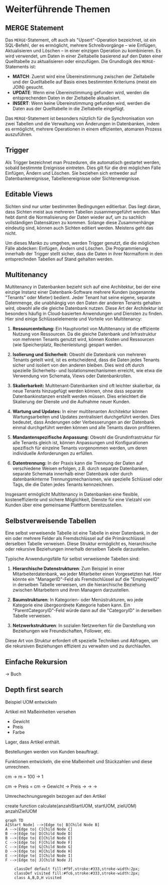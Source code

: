 # Weiterführende Themen

## MERGE Statement

Das `MERGE`-Statement, oft auch als "Upsert"-Operation bezeichnet, ist ein SQL-Befehl, der es ermöglicht, mehrere
Schreibvorgänge – wie Einfügen, Aktualisieren und Löschen – in einer einzigen Operation zu kombinieren. Es wird
verwendet, um Daten in einer Zieltabelle basierend auf den Daten einer Quelltabelle zu aktualisieren oder einzufügen.
Die Grundlogik des `MERGE`-Statements ist:

- **MATCH**: Zuerst wird eine Übereinstimmung zwischen der Zieltabelle und der Quelltabelle auf Basis eines bestimmten
  Kriteriums (meist ein JOIN) gesucht.
- **UPDATE**: Wenn eine Übereinstimmung gefunden wird, werden die entsprechenden Daten in der Zieltabelle aktualisiert.
- **INSERT**: Wenn keine Übereinstimmung gefunden wird, werden die Daten aus der Quelltabelle in die Zieltabelle
  eingefügt.

Das `MERGE`-Statement ist besonders nützlich für die Synchronisation von zwei Tabellen und die Verwaltung von Änderungen
in Datenbanken, indem es ermöglicht, mehrere Operationen in einem effizienten, atomaren Prozess auszuführen.

## Trigger

Als Trigger bezeichnet man Prozeduren, die automatisch gestartet werden, sobald bestimmte Ereignisse eintreten. Dies
gilt für die drei möglichen Fälle Einfügen, Ändern und Löschen. Sie beziehen sich entweder auf Datenbankereignisse,
Tabellenereignisse oder Sichtenereignisse.

## Editable Views

Sichten sind nur unter bestimmten Bedingungen editierbar. Das liegt daran, dass Sichten meist aus mehreren Tabellen
zusammengeführt werden. Man hebt damit die Normalisierung der Daten wieder auf, um zu sachlich vollständigen Datensätzen
zu kommen. Solange diese Zusammenhänge eindeutig sind, können auch Sichten editiert werden. Meistens geht das nicht.

Um dieses Manko zu umgehen, werden Trigger genutzt, die die möglichen Fälle abdecken: Einfügen, Ändern und Löschen.
Die Programmierung innerhalb der Trigger stellt sicher, dass die Daten in ihrer Normalform in den entsprechnden Tabellen
auf Stand gehalten werden.

## Multitenancy

Multitenancy in Datenbanken bezieht sich auf eine Architektur, bei der eine einzige Instanz einer Datenbank-Software
mehrere Kunden (sogenannte "Tenants" oder Mieter) bedient. Jeder Tenant hat seine eigene, separate Datenmenge, die
unabhängig von den Daten der anderen Tenants gehalten wird, obwohl alle die gleiche Datenbank nutzen. Diese Art der
Architektur ist besonders häufig in Cloud-basierten Anwendungen und Diensten zu finden. Hier sind einige
Schlüsselelemente und Vorteile von Multitenancy:

1. **Ressourcenteilung:** Ein Hauptvorteil von Multitenancy ist die effiziente Nutzung von Ressourcen. Da die gleiche
   Datenbank und Infrastruktur von mehreren Tenants genutzt wird, können Kosten und Ressourcen (wie Speicherplatz,
   Rechenleistung) gespart werden.

2. **Isolierung und Sicherheit:** Obwohl die Datenbank von mehreren Tenants geteilt wird, ist es entscheidend, dass die
   Daten jedes Tenants sicher und isoliert von den anderen bleiben. Dies wird oft durch spezielle Sicherheits- und
   Isolationsmechanismen erreicht, wie etwa die Verwendung von Schemata, Views oder Datenbankrollen.

3. **Skalierbarkeit:** Multitenant-Datenbanken sind oft leichter skalierbar, da neue Tenants hinzugefügt werden können,
   ohne dass separate Datenbankinstanzen erstellt werden müssen. Dies erleichtert die Skalierung der Dienste und die
   Aufnahme neuer Kunden.

4. **Wartung und Updates:** In einer multitenanten Architektur können Wartungsarbeiten und Updates zentralisiert
   durchgeführt werden. Dies bedeutet, dass Änderungen oder Verbesserungen an der Datenbank einmal durchgeführt werden
   können und alle Tenants davon profitieren.

5. **Mandantenspezifische Anpassung:** Obwohl die Grundinfrastruktur für alle Tenants gleich ist, können Anpassungen und
   Konfigurationen spezifisch für einzelne Tenants vorgenommen werden, um deren individuelle Anforderungen zu erfüllen.

6. **Datentrennung:** In der Praxis kann die Trennung der Daten auf verschiedene Weisen erfolgen, z.B. durch separate
   Datenbanken, separate Schemata innerhalb einer Datenbank oder durch datenbankinterne Trennungsmechanismen, wie
   spezielle Schlüssel oder Tags, die die Daten jedes Tenants kennzeichnen.

Insgesamt ermöglicht Multitenancy in Datenbanken eine flexible, kosteneffiziente und sichere Möglichkeit, Dienste für
eine Vielzahl von Kunden über eine gemeinsame Plattform bereitzustellen.

## Selbstverweisende Tabellen

Eine selbst verweisende Tabelle ist eine Tabelle in einer Datenbank, in der ein oder mehrere Felder als Fremdschlüssel
auf die Primärschlüssel derselben Tabelle verweisen. Diese Struktur ermöglicht es, hierarchische oder rekursive
Beziehungen innerhalb derselben Tabelle darzustellen.

Typische Anwendungsfälle für selbst verweisende Tabellen sind:

1. **Hierarchische Datenstrukturen**: Zum Beispiel in einer Mitarbeiterdatenbank, wo jeder Mitarbeiter einen
   Vorgesetzten hat. Hier könnte ein "ManagerID"-Feld als Fremdschlüssel auf die "EmployeeID" in derselben Tabelle
   verweisen, um die hierarchische Beziehung zwischen Mitarbeitern und ihren Managern darzustellen.

2. **Baumstrukturen**: In Kategorien- oder Menüstrukturen, wo jede Kategorie eine übergeordnete Kategorie haben kann.
   Ein "ParentCategoryID"-Feld würde dann auf die "CategoryID" in derselben Tabelle verweisen.

3. **Netzwerkstrukturen**: In sozialen Netzwerken für die Darstellung von Beziehungen wie Freundschaften, Follower, etc.

Diese Art von Struktur erfordert oft spezielle Techniken und Abfragen, um die rekursiven Beziehungen effizient zu
verwalten und zu durchlaufen.

## Einfache Rekursion

-> Buch

## Depth first search

Beispiel UOM entwickeln


Artikel mit Maßeinheiten versehen
- Gewicht
- Preis
- Farbe

Lager, dass Artikel enthält.

Bestellungen werden von Kunden beauftragt.

Funktionen entwickeln, die eine Maßeinheit und Stückzahlen und diese umrechnen.

cm -> m = 100 -> 1

cm -> Preis = cm -> Gewicht -> Preis -> -> ->  

Umrechechnungsregeln bezogen auf den Artikel


create function calculate(anzahlStartUOM, startUOM, zielUOM) anzahlZielUOM

```mermaid
graph TD
A[Start Node] -->|Edge to| B[Child Node B]
A -->|Edge to| C[Child Node C]
B -->|Edge to| D[Child Node D]
B -->|Edge to| E[Child Node E]
C -->|Edge to| F[Child Node F]
C -->|Edge to| G[Child Node G]
D -->|Edge to| H[Child Node H]
E -->|Edge to| I[Child Node I]
F -->|Edge to| J[Child Node J]

    classDef default fill:#f9f,stroke:#333,stroke-width:2px;
    classDef visited fill:#fc6,stroke:#333,stroke-width:2px;
    class A,B,D,H visited
```
